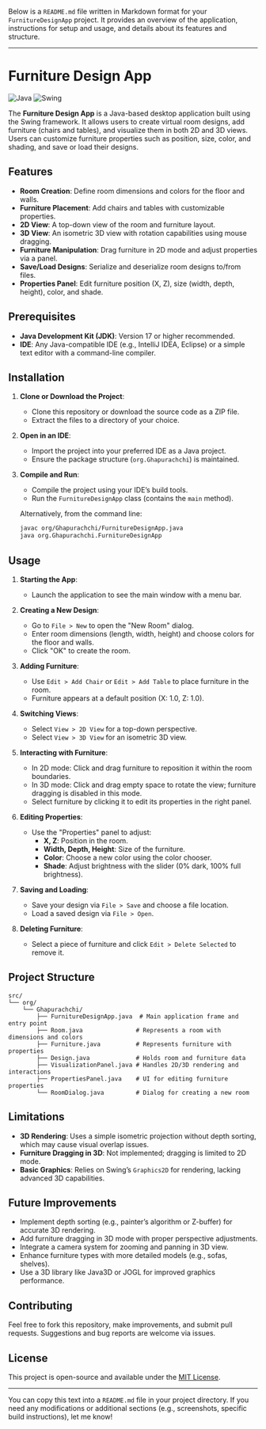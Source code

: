 Below is a `README.md` file written in Markdown format for your `FurnitureDesignApp` project. It provides an overview of the application, instructions for setup and usage, and details about its features and structure.

---

# Furniture Design App

![Java](https://img.shields.io/badge/Java-17-orange)
![Swing](https://img.shields.io/badge/UI-Swing-blue)

The **Furniture Design App** is a Java-based desktop application built using the Swing framework. It allows users to create virtual room designs, add furniture (chairs and tables), and visualize them in both 2D and 3D views. Users can customize furniture properties such as position, size, color, and shading, and save or load their designs.

## Features

- **Room Creation**: Define room dimensions and colors for the floor and walls.
- **Furniture Placement**: Add chairs and tables with customizable properties.
- **2D View**: A top-down view of the room and furniture layout.
- **3D View**: An isometric 3D view with rotation capabilities using mouse dragging.
- **Furniture Manipulation**: Drag furniture in 2D mode and adjust properties via a panel.
- **Save/Load Designs**: Serialize and deserialize room designs to/from files.
- **Properties Panel**: Edit furniture position (X, Z), size (width, depth, height), color, and shade.

## Prerequisites

- **Java Development Kit (JDK)**: Version 17 or higher recommended.
- **IDE**: Any Java-compatible IDE (e.g., IntelliJ IDEA, Eclipse) or a simple text editor with a command-line compiler.

## Installation

1. **Clone or Download the Project**:
   - Clone this repository or download the source code as a ZIP file.
   - Extract the files to a directory of your choice.

2. **Open in an IDE**:
   - Import the project into your preferred IDE as a Java project.
   - Ensure the package structure (`org.Ghapurachchi`) is maintained.

3. **Compile and Run**:
   - Compile the project using your IDE’s build tools.
   - Run the `FurnitureDesignApp` class (contains the `main` method).

   Alternatively, from the command line:
   ```bash
   javac org/Ghapurachchi/FurnitureDesignApp.java
   java org.Ghapurachchi.FurnitureDesignApp
   ```

## Usage

1. **Starting the App**:
   - Launch the application to see the main window with a menu bar.

2. **Creating a New Design**:
   - Go to `File > New` to open the "New Room" dialog.
   - Enter room dimensions (length, width, height) and choose colors for the floor and walls.
   - Click "OK" to create the room.

3. **Adding Furniture**:
   - Use `Edit > Add Chair` or `Edit > Add Table` to place furniture in the room.
   - Furniture appears at a default position (X: 1.0, Z: 1.0).

4. **Switching Views**:
   - Select `View > 2D View` for a top-down perspective.
   - Select `View > 3D View` for an isometric 3D view.

5. **Interacting with Furniture**:
   - In 2D mode: Click and drag furniture to reposition it within the room boundaries.
   - In 3D mode: Click and drag empty space to rotate the view; furniture dragging is disabled in this mode.
   - Select furniture by clicking it to edit its properties in the right panel.

6. **Editing Properties**:
   - Use the "Properties" panel to adjust:
     - **X, Z**: Position in the room.
     - **Width, Depth, Height**: Size of the furniture.
     - **Color**: Choose a new color using the color chooser.
     - **Shade**: Adjust brightness with the slider (0% dark, 100% full brightness).

7. **Saving and Loading**:
   - Save your design via `File > Save` and choose a file location.
   - Load a saved design via `File > Open`.

8. **Deleting Furniture**:
   - Select a piece of furniture and click `Edit > Delete Selected` to remove it.

## Project Structure

```
src/
└── org/
    └── Ghapurachchi/
        ├── FurnitureDesignApp.java  # Main application frame and entry point
        ├── Room.java               # Represents a room with dimensions and colors
        ├── Furniture.java          # Represents furniture with properties
        ├── Design.java             # Holds room and furniture data
        ├── VisualizationPanel.java # Handles 2D/3D rendering and interactions
        ├── PropertiesPanel.java    # UI for editing furniture properties
        └── RoomDialog.java         # Dialog for creating a new room
```

## Limitations

- **3D Rendering**: Uses a simple isometric projection without depth sorting, which may cause visual overlap issues.
- **Furniture Dragging in 3D**: Not implemented; dragging is limited to 2D mode.
- **Basic Graphics**: Relies on Swing’s `Graphics2D` for rendering, lacking advanced 3D capabilities.

## Future Improvements

- Implement depth sorting (e.g., painter’s algorithm or Z-buffer) for accurate 3D rendering.
- Add furniture dragging in 3D mode with proper perspective adjustments.
- Integrate a camera system for zooming and panning in 3D view.
- Enhance furniture types with more detailed models (e.g., sofas, shelves).
- Use a 3D library like Java3D or JOGL for improved graphics performance.

## Contributing

Feel free to fork this repository, make improvements, and submit pull requests. Suggestions and bug reports are welcome via issues.

## License

This project is open-source and available under the [MIT License](LICENSE).

---

You can copy this text into a `README.md` file in your project directory. If you need any modifications or additional sections (e.g., screenshots, specific build instructions), let me know!
